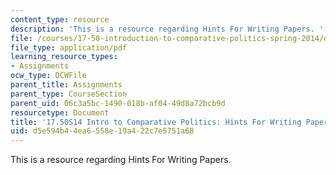 ```yaml
---
content_type: resource
description: 'This is a resource regarding Hints For Writing Papers. '
file: /courses/17-50-introduction-to-comparative-politics-spring-2014/d5e594b44ea6558e19a422c7e5751a68_MIT17_50S14_Writing_Papers.pdf
file_type: application/pdf
learning_resource_types:
- Assignments
ocw_type: OCWFile
parent_title: Assignments
parent_type: CourseSection
parent_uid: 06c3a5bc-1490-018b-af04-49d8a72bcb9d
resourcetype: Document
title: '17.50S14 Intro to Comparative Politics: Hints For Writing Papers'
uid: d5e594b4-4ea6-558e-19a4-22c7e5751a68
---
```

This is a resource regarding Hints For Writing Papers. 

